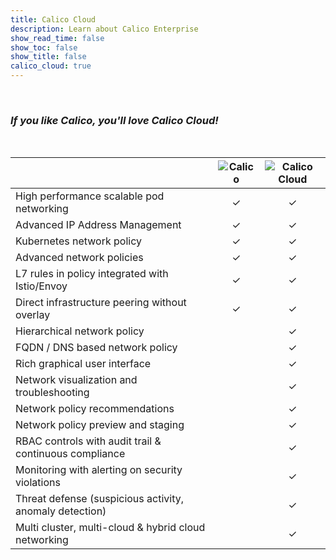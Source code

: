 ```yaml
---
title: Calico Cloud
description: Learn about Calico Enterprise
show_read_time: false
show_toc: false
show_title: false
calico_cloud: true
---
```

<br>
<h3 style="font-style: italic;">If you like Calico, you'll love Calico Cloud!</h3>
<br>
<table style="max-width: 900px;">
  <thead>
    <tr>
      <th></th>
      <th style="text-align: center"><img src="{{site.baseurl}}/images/calico-logo-64px.png" alt="Calico" style="margin: auto;"></th>
      <th style="text-align: center"><img src="{{site.baseurl}}/images/calico-cloud-logo-64px.png" alt="Calico Cloud" style="margin: auto;"></th>
    </tr>
  </thead>
  <tbody>
    <tr>
      <td>High performance scalable pod networking</td>
      <td style="text-align: center">✓</td>
      <td style="text-align: center">✓</td>
    </tr>
    <tr>
      <td>Advanced IP Address Management</td>
      <td style="text-align: center">✓</td>
      <td style="text-align: center">✓</td>
    </tr>
    <tr>
      <td>Kubernetes network policy</td>
      <td style="text-align: center">✓</td>
      <td style="text-align: center">✓</td>
    </tr>
    <tr>
      <td>Advanced network policies</td>
      <td style="text-align: center">✓</td>
      <td style="text-align: center">✓</td>
    </tr>
    <tr>
      <td>L7 rules in policy integrated with Istio/Envoy</td>
      <td style="text-align: center">✓</td>
      <td style="text-align: center">✓</td>
    </tr>
    <tr>
      <td>Direct infrastructure peering without overlay</td>
      <td style="text-align: center">✓</td>
      <td style="text-align: center">✓</td>
    </tr>
    <tr>
      <td>Hierarchical network policy</td>
      <td style="text-align: center">&nbsp;</td>
      <td style="text-align: center">✓</td>
    </tr>
    <tr>
      <td>FQDN / DNS based network policy</td>
      <td style="text-align: center">&nbsp;</td>
      <td style="text-align: center">✓</td>
    </tr>
    <tr>
      <td>Rich graphical user interface</td>
      <td style="text-align: center">&nbsp;</td>
      <td style="text-align: center">✓</td>
    </tr>
    <tr>
      <td>Network visualization and troubleshooting</td>
      <td style="text-align: center">&nbsp;</td>
      <td style="text-align: center">✓</td>
    </tr>
    <tr>
      <td>Network policy recommendations</td>
      <td style="text-align: center">&nbsp;</td>
      <td style="text-align: center">✓</td>
    </tr>
    <tr>
      <td>Network policy preview and staging</td>
      <td style="text-align: center">&nbsp;</td>
      <td style="text-align: center">✓</td>
    </tr>
    <tr>
      <td>RBAC controls with audit trail &amp; continuous compliance</td>
      <td style="text-align: center">&nbsp;</td>
      <td style="text-align: center">✓</td>
    </tr>
    <tr>
      <td>Monitoring with alerting on security violations</td>
      <td style="text-align: center">&nbsp;</td>
      <td style="text-align: center">✓</td>
    </tr>
    <tr>
      <td>Threat defense (suspicious activity, anomaly detection)</td>
      <td style="text-align: center">&nbsp;</td>
      <td style="text-align: center">✓</td>
    </tr>
    <tr>
      <td>Multi cluster, multi-cloud & hybrid cloud networking</td>
      <td style="text-align: center">&nbsp;</td>
      <td style="text-align: center">✓</td>
    </tr>
  </tbody>
</table>
